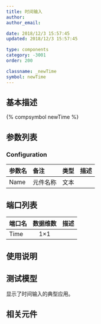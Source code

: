 ```yaml
---
title: 时间输入
author: 
author_email:

date: 2018/12/3 15:57:45
updated: 2018/12/3 15:57:45

type: components
category: -3001
order: 200

classname: _newTime
symbol: newTime
---
```

## 基本描述
{% compsymbol newTime %}

## 参数列表
### Configuration
| 参数名 | 备注 | 类型 | 描述 |
| :--- | :--- | :--: | :--- |
| Name | 元件名称 | 文本 |  |


## 端口列表

| 端口名 | 数据维数 | 描述 |
| :--- | :--:  | :--- |
| Time | 1×1 | |                   

## 使用说明


## 测试模型
[<test name>](<test link>)显示了时间输入的典型应用。

## 相关元件


